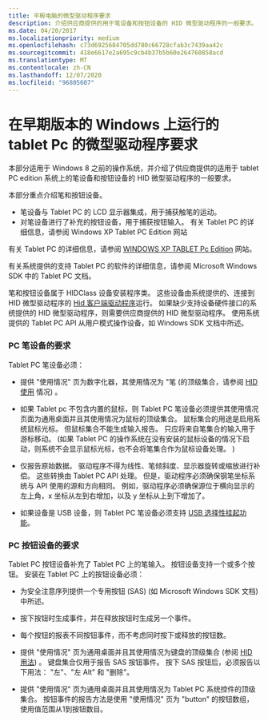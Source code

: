 ```yaml
---
title: 平板电脑的微型驱动程序要求
description: 介绍供应商提供的用于笔设备和按钮设备的 HID 微型驱动程序的一般要求。
ms.date: 04/20/2017
ms.localizationpriority: medium
ms.openlocfilehash: c73d6925684705dd780c66728cfab3c7439aa42c
ms.sourcegitcommit: 418e6617e2a695c9cb4b37b5b60e264760858acd
ms.translationtype: MT
ms.contentlocale: zh-CN
ms.lasthandoff: 12/07/2020
ms.locfileid: "96805607"
---
```

# <a name="minidriver-requirements-for-tablet-pcs-running-on-earlier-versions-of-windows"></a>在早期版本的 Windows 上运行的 tablet Pc 的微型驱动程序要求


本部分适用于 Windows 8 之前的操作系统，并介绍了供应商提供的适用于 tablet PC edition 系统上的笔设备和按钮设备的 HID 微型驱动程序的一般要求。

本部分重点介绍笔和按钮设备。

-   笔设备与 Tablet PC 的 LCD 显示器集成，用于捕获触笔的运动。
-   对笔设备进行了补充的按钮设备，用于捕获按钮输入。 有关 Tablet PC 的详细信息，请参阅 Windows XP Tablet PC Edition 网站

有关 Tablet PC 的详细信息，请参阅 [WINDOWS XP TABLET Pc Edition](/previous-versions/ms950406(v=msdn.10)) 网站。

有关系统提供的支持 Tablet PC 的软件的详细信息，请参阅 Microsoft Windows SDK 中的 Tablet PC 文档。

笔和按钮设备属于 HIDClass 设备安装程序类。 这些设备由系统提供的、连接到 HID 微型驱动程序的 [Hid 客户端驱动程序](hid-client-drivers.md)运行。 如果缺少支持设备硬件接口的系统提供的 HID 微型驱动程序，则需要供应商提供的 HID 微型驱动程序。 使用系统提供的 Tablet PC API 从用户模式操作设备，如 Windows SDK 文档中所述。

### <a name="requirements-for-pc-pen-devices"></a>PC 笔设备的要求

Tablet PC 笔设备必须：

-   提供 "使用情况" 页为数字化器，其使用情况为 "笔 (的顶级集合，请参阅 [HID 使用](hid-usages.md) 情况) 。

-   如果 Tablet pc 不包含内置的鼠标，则 Tablet PC 笔设备必须提供其使用情况页面为通用桌面并且其使用情况为鼠标的顶级集合。 鼠标集合的用途是启用系统鼠标光标。 但鼠标集合不能生成输入报告。 只应将来自笔集合的输入用于游标移动。  (如果 Tablet PC 的操作系统在没有安装的鼠标设备的情况下启动，则系统不会显示鼠标光标，也不会将笔集合作为鼠标设备处理。 ) 

-   仅报告原始数据。 驱动程序不得为线性、笔倾斜度、显示器旋转或缩放进行补偿。 这些转换由 Tablet PC API 处理。 但是，驱动程序必须确保钢笔坐标系统与 API 使用的源和方向相同。 例如，驱动程序必须确保源位于横向显示的左上角，x 坐标从左到右增加，以及 y 坐标从上到下增加了。

-   如果设备是 USB 设备，则 Tablet PC 笔设备必须支持 [USB 选择性挂起功能](/windows-hardware/drivers/ddi/index)。

### <a name="requirements-for-pc-button-devices"></a><a href="" id="ddk-requirements-on-hid-minidrivers-for-tablet-pc-button-devices-kg"></a>PC 按钮设备的要求

Tablet PC 按钮设备补充了 Tablet PC 上的笔输入。 按钮设备支持一个或多个按钮。 安装在 Tablet PC 上的按钮设备必须：

-   为安全注意序列提供一个专用按钮 (SAS)  (如 Microsoft Windows SDK 文档) 中所述。

-   按下按钮时生成事件，并在释放按钮时生成另一个事件。

-   每个按钮的报表不同按钮事件，而不考虑同时按下或释放的按钮数。

-   提供 "使用情况" 页为通用桌面并且其使用情况为键盘的顶级集合 (参阅 [HID 用法](hid-usages.md)) 。 键盘集合仅用于报告 SAS 按钮事件。 按下 SAS 按钮后，必须报告以下用法： "左"、"左 Alt" 和 "删除"。

-   提供 "使用情况" 页为通用桌面并且其使用情况为 Tablet PC 系统控件的顶级集合。 按钮事件的报告方法是使用 "使用情况" 页为 "button" 的按钮数组，使用值范围从1到按钮数目。

